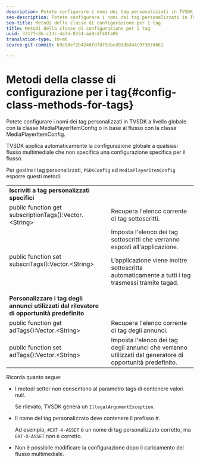 ```yaml
---
description: Potete configurare i nomi dei tag personalizzati in TVSDK a livello globale con la classe MediaPlayerItemConfig o in base al flusso con la classe MediaPlayerItemConfig.
seo-description: Potete configurare i nomi dei tag personalizzati in TVSDK a livello globale con la classe MediaPlayerItemConfig o in base al flusso con la classe MediaPlayerItemConfig.
seo-title: Metodi della classe di configurazione per i tag
title: Metodi della classe di configurazione per i tag
uuid: 3317fc8b-c13c-4e7d-8334-aa8cdf40fa05
translation-type: tm+mt
source-git-commit: b9e98ef2b4246fdfd79ebcd91db344c97367d661

---
```



# Metodi della classe di configurazione per i tag{#config-class-methods-for-tags}

Potete configurare i nomi dei tag personalizzati in TVSDK a livello globale con la classe MediaPlayerItemConfig o in base al flusso con la classe MediaPlayerItemConfig.

TVSDK applica automaticamente la configurazione globale a qualsiasi flusso multimediale che non specifica una configurazione specifica per il flusso.

Per gestire i tag personalizzati, `PSDKConfig` ed `MediaPlayerItemConfig` esporre questi metodi:

<table id="table_B37A6C75270D47BC99258F2884AD6905"> 
 <tbody> 
  <tr> 
   <td colname="1"><b>Iscriviti a tag personalizzati specifici</b> </td> 
   <td colname="3"> </td>
  </tr> 
  <tr> 
   <td colname="col1"><span class="codeph"> public function get subscriptionTags():Vector.&lt;String&gt;</span> </td> 
   <td colname="col2"> Recupera l'elenco corrente di tag sottoscritti. </td> 
  </tr> 
  <tr> 
   <td colname="col1"><span class="codeph"> public function set subscriTags():Vector.&lt;String&gt;</span> </td> 
   <td colname="col2">Imposta l'elenco dei tag sottoscritti che verranno esposti all'applicazione. <p>L’applicazione viene inoltre sottoscritta automaticamente a tutti i tag trasmessi tramite <span class="codeph"> tag</span>ad. </p> </td> 
  </tr> 
  <tr> 
   <td colname="1"><b>Personalizzare i tag degli annunci utilizzati dal rilevatore di opportunità predefinito </b> </td> 
   <td colname="3"> </td>
  </tr> 
  <tr> 
   <td colname="col1"><span class="codeph"> public function get adTags():Vector.&lt;String&gt;</span> </td> 
   <td colname="col2"> Recupera l'elenco corrente di tag degli annunci. </td> 
  </tr> 
  <tr> 
   <td colname="col1"><span class="codeph"> public function set adTags():Vector.&lt;String&gt;</span> </td> 
   <td colname="col2"> Imposta l'elenco dei tag degli annunci che verranno utilizzati dal generatore di opportunità predefinito. </td> 
  </tr> 
 </tbody> 
</table>

Ricorda quanto segue:

* I metodi setter non consentono al parametro tags di contenere valori null.

   Se rilevato, TVSDK genera un `IllegalArgumentException`.
* Il nome del tag personalizzato deve contenere il prefisso #.

   Ad esempio, `#EXT-X-ASSET` è un nome di tag personalizzato corretto, ma `EXT-X-ASSET` non è corretto.
* Non è possibile modificare la configurazione dopo il caricamento del flusso multimediale.

